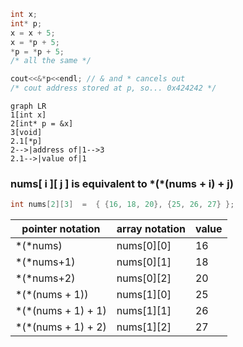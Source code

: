 ```cpp
int x;
int* p;
x = x + 5;
x = *p + 5;
*p = *p + 5;
/* all the same */

cout<<&*p<<endl; // & and * cancels out
/* cout address stored at p, so... 0x424242 */
```

```mermaid
graph LR
1[int x]
2[int* p = &x]
3[void]
2.1[*p]
2-->|address of|1-->3
2.1-->|value of|1
```

### nums[ i ][ j ] is equivalent to \*(\*(nums + i) + j)

```cpp
int nums[2][3]  =  { {16, 18, 20}, {25, 26, 27} };
```

| pointer notation     | array notation | value |
| -------------------- | -------------- | ----- |
| \*(\*nums)           | nums[0][0]     | 16    |
| \*(\*nums+1)         | nums[0][1]     | 18    |
| \*(\*nums+2)         | nums[0][2]     | 20    |
| \*(\*(nums + 1))     | nums[1][0]     | 25    |
| \*(\*(nums + 1) + 1) | nums[1][1]     | 26    |
| \*(\*(nums + 1) + 2) | nums[1][2]     | 27    |
